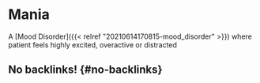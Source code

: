 # Mania


A [Mood Disorder]({{< relref "20210614170815-mood_disorder" >}}) where patient feels highly excited, overactive or distracted


## No backlinks! {#no-backlinks}
